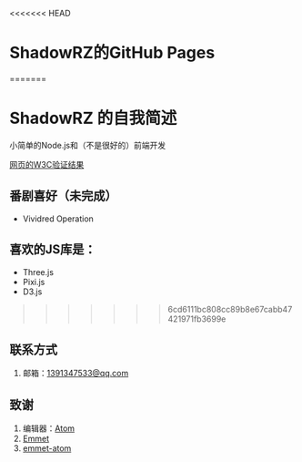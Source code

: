 <<<<<<< HEAD
# ShadowRZ的GitHub Pages
=======
# ShadowRZ 的自我简述
小简单的Node.js和（不是很好的）前端开发

[网页的W3C验证结果](https://validator.w3.org/check?uri=https%3A%2F%2Fshadowrz.github.io%2F)
## 番剧喜好（未完成）
* Vividred Operation
## 喜欢的JS库是：
* Three.js
* Pixi.js
* D3.js
>>>>>>> 6cd6111bc808cc89b8e67cabb47421971fb3699e
## 联系方式
1. 邮箱：[1391347533@qq.com](mailto:1391347533@qq.com)
## 致谢
1. 编辑器：[Atom](https://atom.io)
2. [Emmet](https://emmet.io)
3. [emmet-atom](https://github.com/emmetio/emmet-atom)
